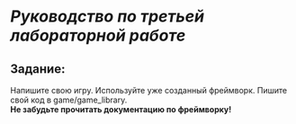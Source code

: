 ***Руководство по третьей лабораторной работе***
================================================
Задание:
--------
Напишите свою игру. Используйте уже созданный фреймворк.
Пишите свой код в game/game_library.  
**Не забудьте прочитать документацию по фреймворку!**
